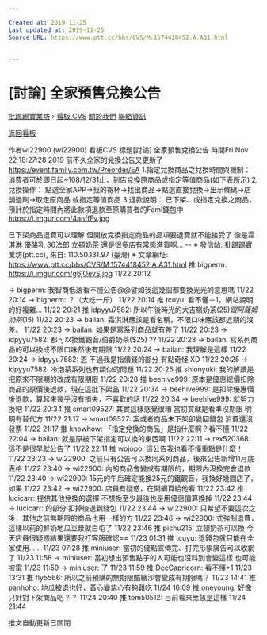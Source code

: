 ```yaml
---

Created at: 2019-11-25
Last updated at: 2019-11-25
Source URL: https://www.ptt.cc/bbs/CVS/M.1574418452.A.A31.html


---
```


# [討論] 全家預售兌換公告


[批踢踢實業坊](https://www.ptt.cc/bbs/) › [看板 CVS](https://www.ptt.cc/bbs/CVS/index.html) [關於我們](https://www.ptt.cc/about.html) [聯絡資訊](https://www.ptt.cc/contact.html)

[返回看板](https://www.ptt.cc/bbs/CVS/index.html)

作者wi22900 (wi22900)
看板CVS
標題\[討論\] 全家預售兌換公告
時間Fri Nov 22 18:27:28 2019
前不久全家的兌換公告又更新了 <https://event.family.com.tw/Preorder/EA> 1.指定兌換商品之兌換時間與機制： 消費者可於即日起~108/12/31止，到店兌換原商品或指定等值商品(如下表所示) 2.兌換操作： 點選全家APP→我的寄杯→找出商品→點選直接兌換→出示條碼→店舖過刷→取走原商品 或指定等值商品 3.退款說明： 已下架、或指定兌換之商品，預計於指定時間內將此款項退款至原購買者的Fami錢包中 <https://i.imgur.com/4anffFv.jpg>

已下架商品退費可以理解 但開放兌換指定商品的品項要退費就不能接受了 像是霜淇淋 優酪乳 36法郎 立頓奶茶 還是很多店有常態進貨啊... \-- ※ 發信站: 批踢踢實業坊(ptt.cc), 來自: 110.50.131.97 (臺灣) ※ 文章網址: <https://www.ptt.cc/bbs/CVS/M.1574418452.A.A31.html>
推 bigperm: <https://i.imgur.com/g6jOeyS.jpg> 11/22 20:12

→ bigperm: 我智商低落看不懂公告@@譬如我這幾個都要換光光的意思嗎 11/22 20:14
→ bigperm: ？（大吃一斤） 11/22 20:14
推 tcuyu: 看不懂＋1，網站說明的好複雜… 11/22 20:21
推 idpyyu7582: 所以午後時光的大吉嶺奶茶($25)跟阿薩姆奶茶($15) 11/22 20:23
→ bailan: 霜淇淋應該是看名稱，不限口味應該都近期的沒差。 11/22 20:23
→ bailan: 如果是寫系列商品就有差了 11/22 20:23
→ idpyyu7582: 都可以換鐵觀音/伯爵奶茶($25) ?? 11/22 20:23
→ bailan: 寫系列商品的可以換成不限口味然後有期限 11/22 20:24
→ bailan: 我理解是這樣 11/22 20:24
→ idpyyu7582: 恩 不過我是指價錢的部分 有點奇怪 XD 11/22 20:25
→ idpyyu7582: 冷泡茶系列也有類似的問題 11/22 20:25
推 shionyuki: 我的解讀是把原來不限期的改成有限期限 11/22 20:28
推 beehive999: 原本是優惠總價扣除商品的原價後退款，現在這批下架品 11/22 20:34
→ beehive999: 是扣除優惠價後退款，算起來幾乎沒有損失，不喜歡的話 11/22 20:34
→ beehive999: 就努力換吧 11/22 20:34
推 smart09527: 其實這樣感覺很糟 當初買就是看準沒期限 明明有替代方 11/22 21:17
→ smart09527: 案或者商品未下架卻變回錢包 消費還沒發票 11/22 21:17
推 knowhow: 「指定兌換的商品」是指什麼啊？看不懂 11/22 22:04
→ bailan: 就是原被下架指定可以換的東西啊 11/22 22:11
→ rex520368: 這不是很早就公告了 11/22 22:11
推 wojopo: 這公告我也看不懂重點是什麼！ 11/22 23:23
→ wi22900: 之前只有公告可以換同系列商品，後來公告新增11月底表格 11/22 23:40
→ wi22900: 內的商品會變成有期限的，期限內沒換完會退款 11/22 23:40
→ wi22900: 15元的午后確定能換25元的鐵觀音，我換好幾間店了，如果 11/22 23:42
→ wi22900: 店員有疑惑，在開網頁給他看 11/22 23:42
推 lucicarr: 提供其他兌換的選擇 不想換至少最後也是用優惠價算換掉 11/22 23:44
→ lucicarr: 的部分 扣掉後退到錢包 11/22 23:44
→ wi22900: 只希望不要這次之後，其他之前無期限的商品也用一樣的方 11/22 23:46
→ wi22900: 式強制退費，這樣以前的鮮奶地瓜豆漿就白屯了 11/22 23:46
推 pichu215: 立頓奶茶可以換 今天店員很疑惑結果還要我打客服確認== 11/23 01:31
推 tcuyu: 退錢包就只能在全家使用…… 11/23 07:28
推 miniuser: 當初的優點宣傳完、打完形象廣告可以收網了 11/23 11:58
→ miniuser: 當初想出預售點子的人可能也沒料到會變這樣 也可能被電 11/23 11:59
→ miniuser: 了 11/23 11:59
推 DecCapricorn: 看不懂+1 11/23 13:31
推 fly5566: 所以之前預購的無期限酷繽沙會變成有期限嗎？ 11/23 14:41
推 panhoho: 地瓜被退也好，黃心變紫心有夠難吃 11/24 16:09
推 oneyoung: 好像只針對下架商品吧？？ 11/24 20:40
推 tom50512: 目前看來應該是這樣 11/24 21:44

推文自動更新已關閉

